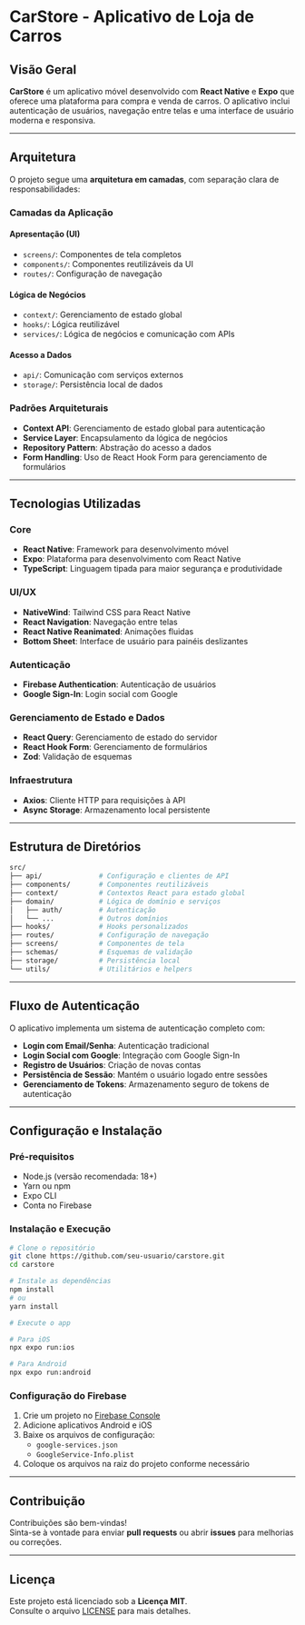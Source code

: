 # CarStore - Aplicativo de Loja de Carros

## Visão Geral

**CarStore** é um aplicativo móvel desenvolvido com **React Native** e **Expo** que oferece uma plataforma para compra e venda de carros. O aplicativo inclui autenticação de usuários, navegação entre telas e uma interface de usuário moderna e responsiva.

---

## Arquitetura

O projeto segue uma **arquitetura em camadas**, com separação clara de responsabilidades:

### Camadas da Aplicação

#### Apresentação (UI)
- `screens/`: Componentes de tela completos
- `components/`: Componentes reutilizáveis da UI
- `routes/`: Configuração de navegação

#### Lógica de Negócios
- `context/`: Gerenciamento de estado global
- `hooks/`: Lógica reutilizável
- `services/`: Lógica de negócios e comunicação com APIs

#### Acesso a Dados
- `api/`: Comunicação com serviços externos
- `storage/`: Persistência local de dados

### Padrões Arquiteturais
- **Context API**: Gerenciamento de estado global para autenticação
- **Service Layer**: Encapsulamento da lógica de negócios
- **Repository Pattern**: Abstração do acesso a dados
- **Form Handling**: Uso de React Hook Form para gerenciamento de formulários

---

## Tecnologias Utilizadas

### Core
- **React Native**: Framework para desenvolvimento móvel
- **Expo**: Plataforma para desenvolvimento com React Native
- **TypeScript**: Linguagem tipada para maior segurança e produtividade

### UI/UX
- **NativeWind**: Tailwind CSS para React Native
- **React Navigation**: Navegação entre telas
- **React Native Reanimated**: Animações fluidas
- **Bottom Sheet**: Interface de usuário para painéis deslizantes

### Autenticação
- **Firebase Authentication**: Autenticação de usuários
- **Google Sign-In**: Login social com Google

### Gerenciamento de Estado e Dados
- **React Query**: Gerenciamento de estado do servidor
- **React Hook Form**: Gerenciamento de formulários
- **Zod**: Validação de esquemas

### Infraestrutura
- **Axios**: Cliente HTTP para requisições à API
- **Async Storage**: Armazenamento local persistente

---

## Estrutura de Diretórios

```bash
src/
├── api/              # Configuração e clientes de API
├── components/       # Componentes reutilizáveis
├── context/          # Contextos React para estado global
├── domain/           # Lógica de domínio e serviços
│   ├── auth/         # Autenticação
│   └── ...           # Outros domínios
├── hooks/            # Hooks personalizados
├── routes/           # Configuração de navegação
├── screens/          # Componentes de tela
├── schemas/          # Esquemas de validação
├── storage/          # Persistência local
└── utils/            # Utilitários e helpers
```

---

## Fluxo de Autenticação

O aplicativo implementa um sistema de autenticação completo com:

- **Login com Email/Senha**: Autenticação tradicional
- **Login Social com Google**: Integração com Google Sign-In
- **Registro de Usuários**: Criação de novas contas
- **Persistência de Sessão**: Mantém o usuário logado entre sessões
- **Gerenciamento de Tokens**: Armazenamento seguro de tokens de autenticação

---

## Configuração e Instalação

### Pré-requisitos

- Node.js (versão recomendada: 18+)
- Yarn ou npm
- Expo CLI
- Conta no Firebase

### Instalação e Execução

```bash
# Clone o repositório
git clone https://github.com/seu-usuario/carstore.git
cd carstore

# Instale as dependências
npm install
# ou
yarn install

# Execute o app

# Para iOS
npx expo run:ios

# Para Android
npx expo run:android
```

### Configuração do Firebase

1. Crie um projeto no [Firebase Console](https://console.firebase.google.com/)
2. Adicione aplicativos Android e iOS
3. Baixe os arquivos de configuração:
   - `google-services.json`
   - `GoogleService-Info.plist`
4. Coloque os arquivos na raiz do projeto conforme necessário

---

## Contribuição

Contribuições são bem-vindas!  
Sinta-se à vontade para enviar **pull requests** ou abrir **issues** para melhorias ou correções.

---

## Licença

Este projeto está licenciado sob a **Licença MIT**.  
Consulte o arquivo [LICENSE](./LICENSE) para mais detalhes.